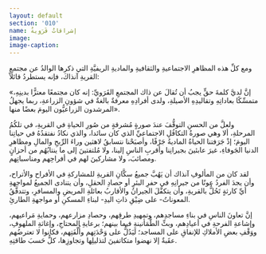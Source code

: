 ```yaml
---
layout: default
section: '010'
name: إشراقاتٌ قَرَويةٌ
image:
image-caption:
---
```


ومع كلِّ هذه المظاهرِ الاجتماعيةِ والثقافيةِ والماديةِ الريفيَّةِ التي ذكرها الوالدُ عن مجتمعِ القريةِ آنذاكَ، فإنه يستطردُ قائلاً:

«إنَّ لديَّ كلمةَ حقٍّ يجبُ أن تُقالَ عن ذاك المجتمعِ القَرَويِّ: إنه كان مجتمعًا معتزًّا بدينِهِ، متمسِّكًا بعاداتِهِ وتقاليدِهِ الأصيلةِ، ولدى أفرادِهِ معرفةٌ بالغةٌ في شؤونِ الزراعةِ، ربما يجهلُ المرشدون الزراعيُّون اليومَ بعضًا منها».

ولعلَّ من الحسنِ التوقُّفَ عندَ صورةٍ مُشرقةٍ من صُورِ الحياةِ في القريةِ، في تلكُمُ المرحلةِ، ألا وهي صورةُ التكافُلِ الاجتماعيِّ الذي كان سائدا، والذي نكادُ نفتقدُهُ في حياتِنا اليومَ؛ إذْ جَرَفتنا الحياةُ الماديةُ جَرْفًا، وأصبَحْنا نتسابقُ لاهثين وراءَ الرِّبحِ والمالِ ومظاهرِ الدنيا الجَوفاءِ، غيرَ عابئينَ بجيرانِنا وأقربِ الناسِ إلينا، ولا مُلتفتينَ إلى ما ينتابُهُم من أحزانٍ ومصائبَ، ولا مشاركينَ لهم في أفراحِهم ومناسباتِهم.

لقد كان من المألوفِ آنذاك أن يَهُبَّ جميعُ سكَّانِ القريةِ للمشاركةِ في الأفراح والأتراح، وأن يجدَ الفردُ عونًا من جيرانِهِ في حفرِ البئرِ أو حصادِ الحقلِ، وأن يتنادى الجميعُ لمواجهةِ أيِّ كارثةٍ تَحُلُّ بالقريةِ، وأن يتكفَّلَ الجيرانُ والأقاربُ بعائلةِ المريضِ والمسافرِ، وتتدفَّقُ المعوناتُ- على ضِيْقِ ذاتِ اليدِ- لبناءِ المسكنِ أو مواجهةِ الطارئِ.

إنَّ تعاونَ الناسِ في بناءِ مساجدِهم، وتمهيدِ طرقِهم، وحصادِ مزارعهم، وحمايةِ مَراعيهم، وإشاعةِ الفرحةِ في أعيادِهم، وبثِّ الطُّمَأنينةِ فيما بينهم؛ برعايةِ المحتاجِ، وإغاثةِ الملهوفِ، ووَقْفِ بعضِ الأملاكِ للإنفاقِ على المساجد؛ لَيَدُلُّ على وَحْدَتِهم وأُلْفَتِهم، فكانوا لا تعترضُهم عقَبةٌ إلا نهضوا متكاتفينَ لتذليلِها وتجاوزِها، كلٌّ حَسبَ طاقتِهِ.
